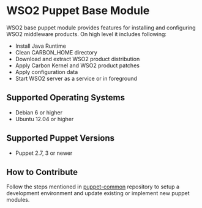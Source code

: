 # WSO2 Puppet Base Module

WSO2 base puppet module provides features for installing and configuring WSO2 middleware products.
On high level it includes following:

- Install Java Runtime
- Clean CARBON_HOME directory
- Download and extract WSO2 product distribution
- Apply Carbon Kernel and WSO2 product patches
- Apply configuration data
- Start WSO2 server as a service or in foreground

## Supported Operating Systems

- Debian 6 or higher
- Ubuntu 12.04 or higher

## Supported Puppet Versions

- Puppet 2.7, 3 or newer

## How to Contribute
Follow the steps mentioned in [puppet-common](https://github.com/wso2/puppet-common/) repository to setup a development environment and update existing or implement new puppet modules.

